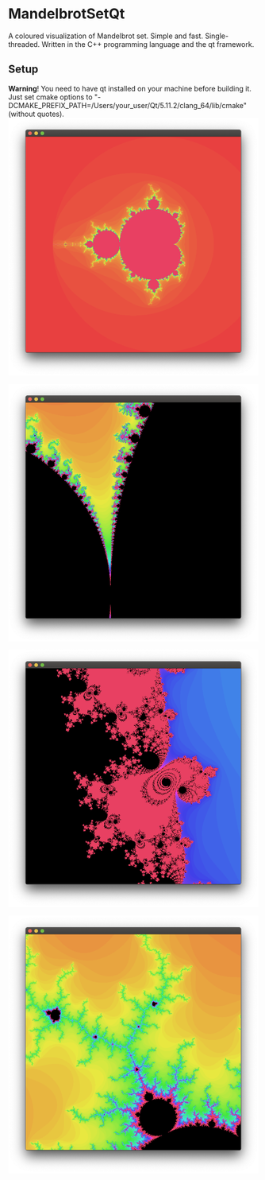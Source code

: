 # MandelbrotSetQt

A coloured visualization of Mandelbrot set. Simple and fast. Single-threaded. Written in the C++ programming language and the qt framework.

## Setup

**Warning**! You need to have qt installed on your machine before building it. Just set cmake options to "-DCMAKE_PREFIX_PATH=/Users/your_user/Qt/5.11.2/clang_64/lib/cmake" (without quotes). 
![](https://github.com/samplec0de/MandelbrotSetQt/blob/master/demo/demo_0.png?raw=true)

![](https://github.com/samplec0de/MandelbrotSetQt/blob/master/demo/demo_1.png?raw=true)

![](https://github.com/samplec0de/MandelbrotSetQt/blob/master/demo/demo_2.png?raw=true)

![](https://github.com/samplec0de/MandelbrotSetQt/blob/master/demo/demo_3.png?raw=true)
